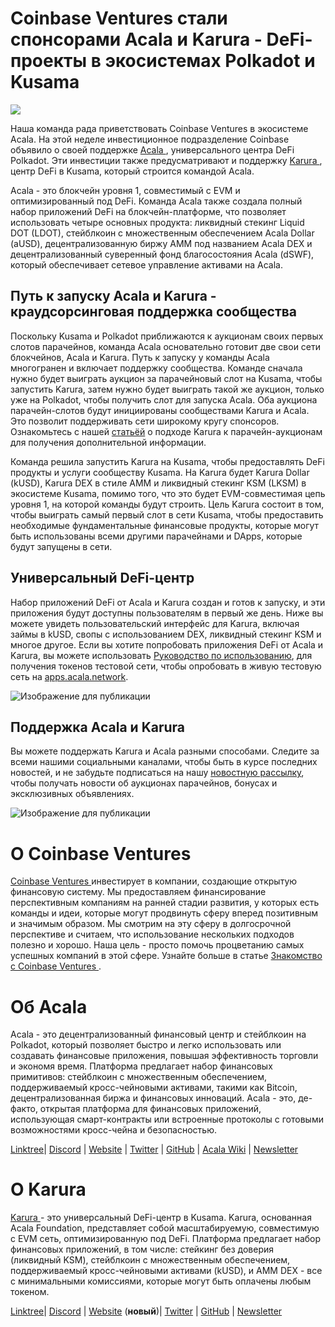 # **Coinbase Ventures стали спонсорами Acala и Karura - DeFi-проекты в экосистемах Polkadot и Kusama**

![](https://miro.medium.com/max/3200/0*kqFdvBZH24EWIjQb)

Наша команда рада приветствовать Coinbase Ventures в экосистеме Acala. На этой неделе инвестиционное подразделение Coinbase объявило о своей поддержке [ Acala ](http://acala.network), универсального центра DeFi Polkadot. Эти инвестиции также предусматривают и поддержку [ Karura ](http://acala.network/karura), центр DeFi в Kusama, который строится командой Acala.

Acala - это блокчейн уровня 1, совместимый с EVM и оптимизированный под DeFi. Команда Acala также создала полный набор приложений DeFi на блокчейн-платформе, что позволяет использовать четыре основных продукта: ликвидный стекинг Liquid DOT (LDOT), стейблкоин с множественным обеспечением Acala Dollar (aUSD), децентрализованную биржу AMM под названием Acala DEX и децентрализованный суверенный фонд благосостояния Acala (dSWF), который обеспечивает сетевое управление активами на Acala.

## **Путь к запуску Acala и Karura - краудсорсинговая поддержка сообщества**

Поскольку Kusama и Polkadot приближаются к аукционам своих первых слотов парачейнов, команда Acala основательно готовит две свои сети блокчейнов, Acala и Karura. Путь к запуску у команды Acala многогранен и включает поддержку сообщества. Команде сначала нужно будет выиграть аукцион за парачейновый слот на Kusama, чтобы запустить Karura, затем нужно будет выиграть такой же аукцион, только уже на Polkadot, чтобы получить слот для запуска Acala. Оба аукциона парачейн-слотов будут инициированы сообществами Karura и Acala. Это позволит поддерживать сети широкому кругу спонсоров. Ознакомьтесь с нашей [ статьёй](https://medium.com/acalanetwork/karuras-approach-to-the-upcoming-parachain-lease-offering-plo-on-kusama-12fbf09ee463) о подходе Karura к парачейн-аукционам для получения дополнительной информации.

Команда решила запустить Karura на Kusama, чтобы предоставлять DeFi продукты и услуги сообществу Kusama. На Karura будет Karura Dollar (kUSD), Karura DEX в стиле AMM и ликвидный стекинг KSM (LKSM) в экосистеме Kusama, помимо того, что это будет EVM-совместимая цепь уровня 1, на которой команды будут строить. Цель Karura состоит в том, чтобы выиграть самый первый слот в сети Kusama, чтобы предоставить необходимые фундаментальные финансовые продукты, которые могут быть использованы всеми другими парачейнами и DApps, которые будут запущены в сети.

## **Универсальный DeFi-центр**

Набор приложений DeFi от Acala и Karura создан и готов к запуску, и эти приложения будут доступны пользователям в первый же день. Ниже вы можете увидеть пользовательский интерфейс для Karura, включая займы в kUSD, свопы с использованием DEX, ликвидный стекинг KSM и многое другое. Если вы хотите попробовать приложения DeFi от Acala и Karura, вы можете использовать [ Руководство по использованию](https://wiki.acala.network/learn/get-started), для получения токенов тестовой сети, чтобы опробовать в живую тестовую сеть на [ apps.acala.network](http://apps.acala.network).

![Изображение для публикации](https://miro.medium.com/max/2796/0\*PbSvsr\_K0Wso2FiY)

## **Поддержка Acala и Karura**

Вы можете поддержать Karura и Acala разными способами. Следите за всеми нашими социальными каналами, чтобы быть в курсе последних новостей, и не забудьте подписаться на нашу [ новостную рассылку](https://share.hsforms.com/1X9RxkXk-R62I0VNbATaDXw4h8qc), чтобы получать новости об аукционах парачейнов, бонусах и эксклюзивных объявлениях.

![Изображение для публикации](https://miro.medium.com/max/2402/0\*RE4psgKd7Cb5Zp4T.png)

# О Coinbase Ventures

[ Coinbase Ventures ](https://ventures.coinbase.com/) инвестирует в компании, создающие открытую финансовую систему. Мы предоставляем финансирование перспективным компаниям на ранней стадии развития, у которых есть команды и идеи, которые могут продвинуть сферу вперед позитивным и значимым образом. Мы смотрим на эту сферу в долгосрочной перспективе и считаем, что использование нескольких подходов полезно и хорошо. Наша цель - просто помочь процветанию самых успешных компаний в этой сфере. Узнайте больше в статье [ Знакомство с Coinbase Ventures ](https://blog.coinbase.com/introducing-coinbase-ventures-c67865a1d2fe).

# Об Acala

Acala - это децентрализованный финансовый центр и стейблкоин на Polkadot, который позволяет быстро и легко использовать или создавать финансовые приложения, повышая эффективность торговли и экономя время. Платформа предлагает набор финансовых примитивов: стейблкоин с множественным обеспечением, поддерживаемый кросс-чейновыми активами, такими как Bitcoin, децентрализованная биржа и финансовых инноваций. Acala - это, де-факто, открытая платформа для финансовых приложений, использующая смарт-контракты или встроенные протоколы с готовыми возможностями кросс-чейна и безопасностью.

[Linktree](https://linktr.ee/acalanetwork)| [Discord](https://discord.gg/vdbFVCH) | [Website](https://acala.network/) | [Twitter](https://twitter.com/AcalaNetwork) | [GitHub](https://github.com/AcalaNetwork/Acala) | [Acala Wiki](https://github.com/AcalaNetwork/Acala/wiki) | [Newsletter](https://share.hsforms.com/1X9RxkXk-R62I0VNbATaDXw4h8qc)

# О Karura

[ Karura ](http://acala.network/karura) - это универсальный DeFi-центр в Kusama. Karura, основанная Acala Foundation, представляет собой масштабируемую, совместимую с EVM сеть, оптимизированную под DeFi. Платформа предлагает набор финансовых приложений, в том числе: стейкинг без доверия (ликвидный KSM), стейблкоин с множественным обеспечением, поддерживаемый кросс-чейновыми активами (kUSD), и AMM DEX - все с минимальными комиссиями, которые могут быть оплачены любым токеном.

[Linktree](http://linktr.ee/karuranetwork)| [Discord](https://discord.gg/vdbFVCH) | [Website](http://acala.network/karura) (**новый**)| [Twitter](https://twitter.com/KaruraNetwork) | [GitHub](https://github.com/AcalaNetwork/Acala) | [Newsletter](https://share.hsforms.com/1X9RxkXk-R62I0VNbATaDXw4h8qc)
